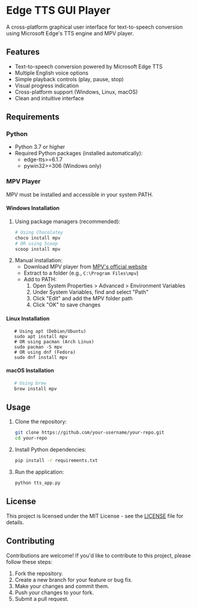 # Edge TTS GUI Player

A cross-platform graphical user interface for text-to-speech conversion using Microsoft Edge's TTS engine and MPV player.

## Features
- Text-to-speech conversion powered by Microsoft Edge TTS
- Multiple English voice options
- Simple playback controls (play, pause, stop)
- Visual progress indication
- Cross-platform support (Windows, Linux, macOS)
- Clean and intuitive interface

## Requirements

### Python
- Python 3.7 or higher
- Required Python packages (installed automatically):
  - edge-tts>=6.1.7
  - pywin32>=306 (Windows only)

### MPV Player
MPV must be installed and accessible in your system PATH.

#### Windows Installation
1. Using package managers (recommended):
   ```bash
   # Using Chocolatey
   choco install mpv
   # OR using Scoop
   scoop install mpv
   ```
2. Manual installation:
   - Download MPV player from [MPV's official website](https://mpv.io/installation/)
   - Extract to a folder (e.g., `C:\Program Files\mpv`)
   - Add to PATH:
     1. Open System Properties > Advanced > Environment Variables
     2. Under System Variables, find and select "Path"
     3. Click "Edit" and add the MPV folder path
     4. Click "OK" to save changes

#### Linux Installation
```
   # Using apt (Debian/Ubuntu)
   sudo apt install mpv
   # OR using pacman (Arch Linux)
   sudo pacman -S mpv
   # OR using dnf (Fedora)
   sudo dnf install mpv
```

#### macOS Installation
```bash
   # Using brew
   brew install mpv
```

## Usage
1. Clone the repository:
   ```bash
   git clone https://github.com/your-username/your-repo.git
   cd your-repo
   ```
2. Install Python dependencies:
   ```bash
   pip install -r requirements.txt
   ```
3. Run the application:
   ```bash
   python tts_app.py
   ```

## License
This project is licensed under the MIT License - see the [LICENSE](LICENSE) file for details.

## Contributing
Contributions are welcome! If you'd like to contribute to this project, please follow these steps:

1. Fork the repository.
2. Create a new branch for your feature or bug fix.
3. Make your changes and commit them.
4. Push your changes to your fork.
5. Submit a pull request.
